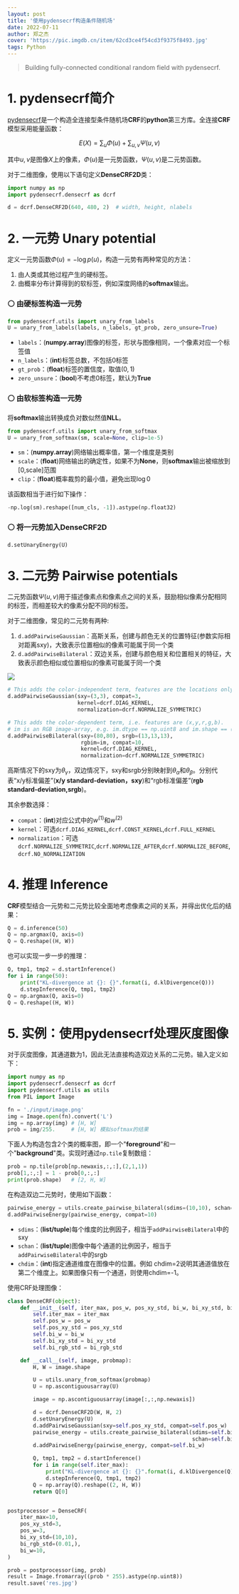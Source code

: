 ```yaml
---
layout: post
title: '使用pydensecrf构造条件随机场'
date: 2022-07-11
author: 郑之杰
cover: 'https://pic.imgdb.cn/item/62cd3ce4f54cd3f9375f8493.jpg'
tags: Python
---
```


> Building fully-connected conditional random field with pydensecrf.

# 1. pydensecrf简介

[pydensecrf](https://github.com/lucasb-eyer/pydensecrf)是一个构造全连接型条件随机场**CRF**的**python**第三方库。全连接**CRF**模型采用能量函数：

$$ E(X) = \sum_{u} \Phi(u) +\sum_{u,v} \Psi(u,v) $$

其中$u,v$是图像$X$上的像素，$\Phi(u)$是一元势函数，$\Psi(u,v)$是二元势函数。

对于二维图像，使用以下语句定义**DenseCRF2D**类：

```python
import numpy as np
import pydensecrf.densecrf as dcrf

d = dcrf.DenseCRF2D(640, 480, 2)  # width, height, nlabels
```

# 2. 一元势 Unary potential

定义一元势函数$\Phi(u) = -\log p(u)$，构造一元势有两种常见的方法：
1. 由人类或其他过程产生的硬标签。
2. 由概率分布计算得到的软标签，例如深度网络的**softmax**输出。

### ⚪ 由硬标签构造一元势

```python
from pydensecrf.utils import unary_from_labels
U = unary_from_labels(labels, n_labels, gt_prob, zero_unsure=True)
```

- `labels`：(**numpy.array**)图像的标签，形状与图像相同，一个像素对应一个标签值
- `n_labels`：(**int**)标签总数，不包括$0$标签
- `gt_prob`：(**float**)标签的置信度，取值$(0,1)$
- `zero_unsure`：(**bool**)不考虑$0$标签，默认为**True**


### ⚪ 由软标签构造一元势

将**softmax**输出转换成负对数似然值**NLL**。

```python
from pydensecrf.utils import unary_from_softmax
U = unary_from_softmax(sm, scale=None, clip=1e-5)
```

- `sm`：(**numpy.array**)网络输出概率值，第一个维度是类别
- `scale`：(**float**)网络输出的确定性，如果不为**None**，则**softmax**输出被缩放到[0,scale]范围
- `clip`：(**float**)概率裁剪的最小值，避免出现$\log 0$

该函数相当于进行如下操作：

```python
-np.log(sm).reshape([num_cls, -1]).astype(np.float32)
```

###  ⚪ 将一元势加入DenseCRF2D

```python
d.setUnaryEnergy(U)
```

# 3. 二元势 Pairwise potentials

二元势函数$\Psi(u,v)$用于描述像素点和像素点之间的关系，鼓励相似像素分配相同的标签，而相差较大的像素分配不同的标签。

对于二维图像，常见的二元势有两种:
1. `d.addPairwiseGaussian`：高斯关系，创建与颜色无关的位置特征(参数实际相对距离sxy)，大致表示位置相似的像素可能属于同一个类
2. `d.addPairwiseBilateral`：双边关系，创建与颜色相关和位置相关的特征，大致表示颜色相似或位置相似的像素可能属于同一个类

![](https://pic.imgdb.cn/item/62cd1fabf54cd3f9372e2a4a.jpg)

```python
# This adds the color-independent term, features are the locations only.
d.addPairwiseGaussian(sxy=(3,3), compat=3,
                      kernel=dcrf.DIAG_KERNEL,
                      normalization=dcrf.NORMALIZE_SYMMETRIC)

# This adds the color-dependent term, i.e. features are (x,y,r,g,b).
# im is an RGB image-array, e.g. im.dtype == np.uint8 and im.shape == (640,480,3)
d.addPairwiseBilateral(sxy=(80,80), srgb=(13,13,13),
                       rgbim=im, compat=10,
                       kernel=dcrf.DIAG_KERNEL,
                       normalization=dcrf.NORMALIZE_SYMMETRIC)
```

高斯情况下的sxy为$\theta_{\gamma}$，双边情况下，sxy和srgb分别映射到$\theta_{\alpha}$和$\theta_{\beta}$。分别代表“x/y标准偏差”(**x/y standard-deviation，sxy**)和“rgb标准偏差”(**rgb standard-deviation,srgb**)。

其余参数选择：
-  `compat`：(**int**)对应公式中的$w^{(1)}$和$w^{(2)}$
-  `kernel`：可选`dcrf.DIAG_KERNEL`,`dcrf.CONST_KERNEL`,`dcrf.FULL_KERNEL`
-  `normalization`：可选`dcrf.NORMALIZE_SYMMETRIC`,`dcrf.NORMALIZE_AFTER`,`dcrf.NORMALIZE_BEFORE`,`dcrf.NO_NORMALIZATION`


# 4. 推理 Inference

**CRF**模型结合一元势和二元势比较全面地考虑像素之间的关系，并得出优化后的结果：

```python
Q = d.inference(50)
Q = np.argmax(Q, axis=0)
Q = Q.reshape((H, W))
```

也可以实现一步一步的推理：

```python
Q, tmp1, tmp2 = d.startInference()
for i in range(50):
    print("KL-divergence at {}: {}".format(i, d.klDivergence(Q)))
    d.stepInference(Q, tmp1, tmp2)
Q = np.argmax(Q, axis=0)
Q = Q.reshape((H, W))
```

# 5. 实例：使用pydensecrf处理灰度图像

对于灰度图像，其通道数为$1$，因此无法直接构造双边关系的二元势。输入定义如下：

```python
import numpy as np
import pydensecrf.densecrf as dcrf
import pydensecrf.utils as utils
from PIL import Image

fn = './input/image.png'
img = Image.open(fn).convert('L')
img = np.array(img) # [H, W]
prob = img/255.     # [H, W] 模拟softmax的结果
```

下面人为构造包含$2$个类的概率图，即一个"**foreground**"和一个"**background**"类。实现时通过`np.tile`复制数组：

```python
prob = np.tile(prob[np.newaxis,:,:],(2,1,1))
prob[1,:,:] = 1 - prob[0,:,:]
print(prob.shape)   # [2, H, W]
```

在构造双边二元势时，使用如下函数：

```python
pairwise_energy = utils.create_pairwise_bilateral(sdims=(10,10), schan=(0.01,), img=image, chdim=2)
d.addPairwiseEnergy(pairwise_energy, compat=10)
```

- `sdims`：(**list/tuple**)每个维度的比例因子，相当于`addPairwiseBilateral`中的sxy
- `schan`：(**list/tuple**)图像中每个通道的比例因子，相当于`addPairwiseBilateral`中的srgb
- `chdim`：(**int**)指定通道维度在图像中的位置。例如 chdim=2说明其通道值放在第二个维度上。如果图像只有一个通道，则使用chdim=-1。

使用CRF处理图像：

```python
class DenseCRF(object):
    def __init__(self, iter_max, pos_w, pos_xy_std, bi_w, bi_xy_std, bi_rgb_std):
        self.iter_max = iter_max
        self.pos_w = pos_w
        self.pos_xy_std = pos_xy_std
        self.bi_w = bi_w
        self.bi_xy_std = bi_xy_std
        self.bi_rgb_std = bi_rgb_std

    def __call__(self, image, probmap):
        H, W = image.shape

        U = utils.unary_from_softmax(probmap)
        U = np.ascontiguousarray(U)

        image = np.ascontiguousarray(image[:,:,np.newaxis])

        d = dcrf.DenseCRF2D(W, H, 2)
        d.setUnaryEnergy(U)
        d.addPairwiseGaussian(sxy=self.pos_xy_std, compat=self.pos_w)
        pairwise_energy = utils.create_pairwise_bilateral(sdims=self.bi_xy_std,
                                                          schan=self.bi_rgb_std, img=image, chdim=2)
        d.addPairwiseEnergy(pairwise_energy, compat=self.bi_w)

        Q, tmp1, tmp2 = d.startInference()
        for i in range(self.iter_max):
            print("KL-divergence at {}: {}".format(i, d.klDivergence(Q)))
            d.stepInference(Q, tmp1, tmp2)
        Q = np.array(Q).reshape((2, H, W))
        return Q[0]


postprocessor = DenseCRF(
    iter_max=10,
    pos_xy_std=3, 
    pos_w=3,      
    bi_xy_std=(10,10),
    bi_rgb_std=(0.01,),
    bi_w=10,
)

prob = postprocessor(img, prob)
result = Image.fromarray((prob * 255).astype(np.uint8)) 
result.save('res.jpg')
```
